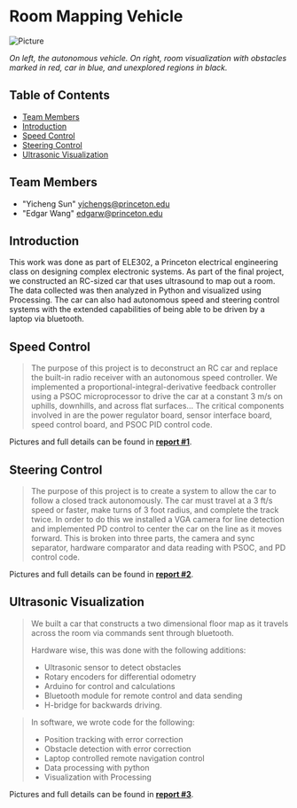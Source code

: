 # Room Mapping Vehicle
![Picture](https://raw.githubusercontent.com/yichengsun/Room-Mapping-Vehicle/master/CAD%20Files/car.png) 

*On left, the autonomous vehicle. On right, room visualization with obstacles marked in red, car in blue, and unexplored regions in black.*

## Table of Contents

* [Team Members](#team-members)
* [Introduction](#introduction)
* [Speed Control](#steering-control)
* [Steering Control](#navigation-control)
* [Ultrasonic Visualization](#ultrasonic-visualization)

## Team Members
* "Yicheng Sun" <yichengs@princeton.edu>
* "Edgar Wang" <edgarw@princeton.edu>

## Introduction
This work was done as part of ELE302, a Princeton electrical engineering class on designing complex electronic systems. As part of the final project, we constructed an RC-sized car that uses ultrasound to map out a room. The data collected was then analyzed in Python and visualized using Processing. The car can also had autonomous speed and steering control systems with the extended capabilities of being able to be driven by a laptop via bluetooth.

## Speed Control
>The purpose of this project is to deconstruct an RC car and replace the built-in radio receiver with an autonomous speed controller. We implemented a proportional-integral-derivative feedback controller using a PSOC microprocessor to drive the car at a constant 3 m/s on uphills, downhills, and across flat surfaces... The critical components involved in are the power regulator board, sensor interface board, speed control board, and PSOC PID control code.

Pictures and full details can be found in **[report #1](https://github.com/yichengsun/Room-Mapping-Vehicle/raw/master/Report%20%231%20Speed%20control.pdf)**.

## Steering Control
>The purpose of this project is to create a system to allow the car to follow a closed track autonomously. The car must travel at a 3 ft/s speed or faster, make turns of 3 foot radius, and complete the track twice. In order to do this we installed a VGA camera for line detection and implemented PD control to center the car on the line as it moves forward. This is broken into three parts, the camera and sync separator, hardware comparator and data reading with PSOC, and PD control code.

Pictures and full details can be found in **[report #2](https://github.com/yichengsun/Room-Mapping-Vehicle/raw/master/Report%20%232%20Steering%20control.pdf)**.

## Ultrasonic Visualization
>We built a car that constructs a two dimensional floor map as it travels across the room via commands sent through bluetooth.
>
>Hardware wise, this was done with the following additions:
>* Ultrasonic sensor to detect obstacles
>* Rotary encoders for differential odometry
>* Arduino for control and calculations
>* Bluetooth module for remote control and data sending
>* H-bridge for backwards driving.

>In software, we wrote code for the following: 
>* Position tracking with error correction
>* Obstacle detection with error correction
>* Laptop controlled remote navigation control
>* Data processing with python
>* Visualization with Processing


Pictures and full details can be found in **[report #3](https://github.com/yichengsun/Room-Mapping-Vehicle/raw/master/Report%20%233%20Room%20Mapping.pdf)**.
